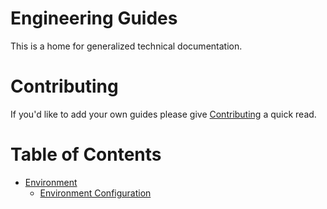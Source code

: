 # Engineering Guides

This is a home for generalized technical documentation.

# Contributing

If you'd like to add your own guides please give [Contributing](https://github.com/geminimvp/employee_handbook/tree/master/guides/contributing.markdown) a quick read.

# Table of Contents

- [Environment](https://github.com/geminimvp/employee_handbook/tree/master/guides/engineering)
    + [Environment Configuration](https://github.com/geminimvp/employee_handbook/tree/master/guides/engineering/environment_configuration.markdown)